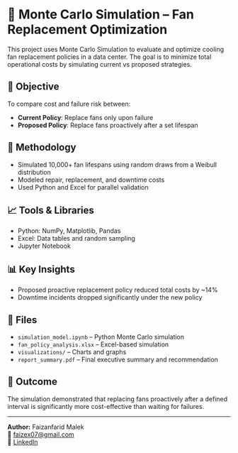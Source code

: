 # 🧊 Monte Carlo Simulation – Fan Replacement Optimization

This project uses Monte Carlo Simulation to evaluate and optimize cooling fan replacement policies in a data center. The goal is to minimize total operational costs by simulating current vs proposed strategies.

## 📌 Objective
To compare cost and failure risk between:
- **Current Policy**: Replace fans only upon failure
- **Proposed Policy**: Replace fans proactively after a set lifespan

## 🧪 Methodology
- Simulated 10,000+ fan lifespans using random draws from a Weibull distribution
- Modeled repair, replacement, and downtime costs
- Used Python and Excel for parallel validation

## 📈 Tools & Libraries
- Python: NumPy, Matplotlib, Pandas
- Excel: Data tables and random sampling
- Jupyter Notebook

## 📊 Key Insights
- Proposed proactive replacement policy reduced total costs by ~14%
- Downtime incidents dropped significantly under the new policy

## 📁 Files
- `simulation_model.ipynb` – Python Monte Carlo simulation
- `fan_policy_analysis.xlsx` – Excel-based simulation
- `visualizations/` – Charts and graphs
- `report_summary.pdf` – Final executive summary and recommendation

## 📍 Outcome
The simulation demonstrated that replacing fans proactively after a defined interval is significantly more cost-effective than waiting for failures.

---

**Author:** Faizanfarid Malek  
📧 [faizex07@gmail.com](mailto:faizex07@gmail.com)  
🔗 [LinkedIn](https://linkedin.com/in/faizanfarid-malek-3b1265313)
